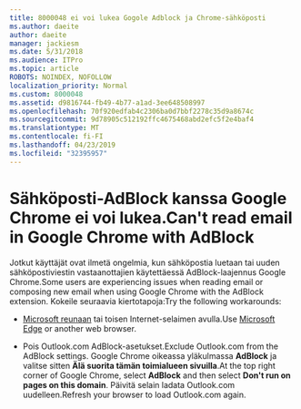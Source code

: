 ```yaml
---
title: 8000048 ei voi lukea Gogole Adblock ja Chrome-sähköposti
ms.author: daeite
author: daeite
manager: jackiesm
ms.date: 5/31/2018
ms.audience: ITPro
ms.topic: article
ROBOTS: NOINDEX, NOFOLLOW
localization_priority: Normal
ms.custom: 8000048
ms.assetid: d9816744-fb49-4b77-a1ad-3ee648508997
ms.openlocfilehash: 70f920edfab4c2306ba0d7bbf2278c35d9a8674c
ms.sourcegitcommit: 9d78905c512192ffc4675468abd2efc5f2e4baf4
ms.translationtype: MT
ms.contentlocale: fi-FI
ms.lasthandoff: 04/23/2019
ms.locfileid: "32395957"
---
```

# <a name="cant-read-email-in-google-chrome-with-adblock"></a><span data-ttu-id="56188-102">Sähköposti-AdBlock kanssa Google Chrome ei voi lukea.</span><span class="sxs-lookup"><span data-stu-id="56188-102">Can't read email in Google Chrome with AdBlock</span></span>

<span data-ttu-id="56188-103">Jotkut käyttäjät ovat ilmetä ongelmia, kun sähköpostia luetaan tai uuden sähköpostiviestin vastaanottajien käytettäessä AdBlock-laajennus Google Chrome.</span><span class="sxs-lookup"><span data-stu-id="56188-103">Some users are experiencing issues when reading email or composing new email when using Google Chrome with the AdBlock extension.</span></span> <span data-ttu-id="56188-104">Kokeile seuraavia kiertotapoja:</span><span class="sxs-lookup"><span data-stu-id="56188-104">Try the following workarounds:</span></span>
  
- <span data-ttu-id="56188-105">[Microsoft reunaan](https://go.microsoft.com/fwlink/p/?linkid=2001503&amp;clcid=0x409) tai toisen Internet-selaimen avulla.</span><span class="sxs-lookup"><span data-stu-id="56188-105">Use [Microsoft Edge](https://go.microsoft.com/fwlink/p/?linkid=2001503&amp;clcid=0x409) or another web browser.</span></span> 
    
- <span data-ttu-id="56188-106">Pois Outlook.com AdBlock-asetukset.</span><span class="sxs-lookup"><span data-stu-id="56188-106">Exclude Outlook.com from the AdBlock settings.</span></span> <span data-ttu-id="56188-107">Google Chrome oikeassa yläkulmassa **AdBlock** ja valitse sitten **Älä suorita tämän toimialueen sivuilla**.</span><span class="sxs-lookup"><span data-stu-id="56188-107">At the top right corner of Google Chrome, select **AdBlock** and then select **Don't run on pages on this domain**.</span></span> <span data-ttu-id="56188-108">Päivitä selain ladata Outlook.com uudelleen.</span><span class="sxs-lookup"><span data-stu-id="56188-108">Refresh your browser to load Outlook.com again.</span></span> 
    

